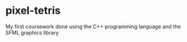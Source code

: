 # pixel-tetris
My first coursework done using the C++ programming language and the SFML graphics library
